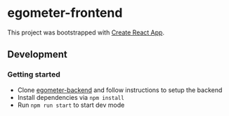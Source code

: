 # egometer-frontend

This project was bootstrapped with [Create React App](https://github.com/facebookincubator/create-react-app).

## Development

### Getting started

- Clone [egometer-backend](https://https://github.com/edgarmueller/egometer-backend)
  and follow instructions to setup the backend
- Install dependencies via `npm install`
- Run `npm run start` to start dev mode
